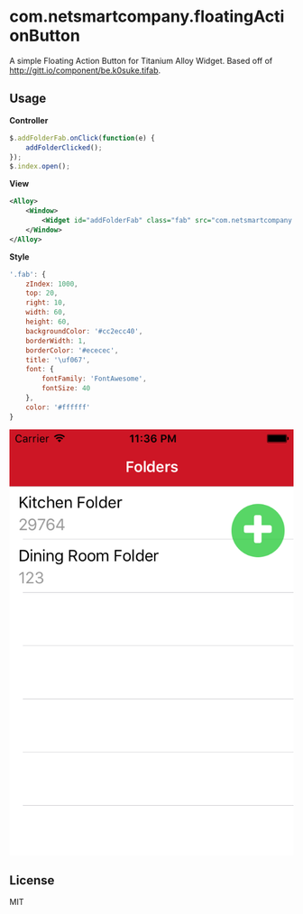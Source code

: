 # com.netsmartcompany.floatingActionButton

A simple Floating Action Button for Titanium Alloy Widget. Based off of http://gitt.io/component/be.k0suke.tifab.

## Usage

**Controller**

```javascript
$.addFolderFab.onClick(function(e) {
	addFolderClicked();
});
$.index.open();
```

**View**

```xml
<Alloy>
	<Window>
		<Widget id="addFolderFab" class="fab" src="com.netsmartcompany.floatingActionButton" />
	</Window>
</Alloy>
```

**Style**

```javascript
'.fab': {
    zIndex: 1000,
    top: 20,
    right: 10,
    width: 60,
    height: 60,
    backgroundColor: '#cc2ecc40',
    borderWidth: 1,
    borderColor: '#ececec',
    title: '\uf067',
    font: {
        fontFamily: 'FontAwesome',
        fontSize: 40
    },
    color: '#ffffff'
}
```

![iOS](ios.png)
## License

MIT